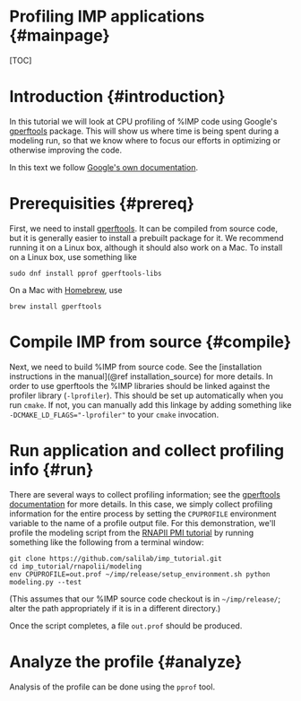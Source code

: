 Profiling IMP applications {#mainpage}
==========================

[TOC]

# Introduction {#introduction}

In this tutorial we will look at CPU profiling of %IMP code using
Google's [gperftools](https://github.com/gperftools/gperftools) package.
This will show us where time is being spent during a modeling run, so that
we know where to focus our efforts in optimizing or otherwise improving the
code.

In this text we follow
[Google's own documentation](https://htmlpreview.github.io/?https://github.com/gperftools/gperftools/blob/master/docs/cpuprofile.html).

# Prerequisities {#prereq}

First, we need to install
[gperftools](https://github.com/gperftools/gperftools). It can be compiled
from source code, but it is generally easier to install a prebuilt package
for it. We recommend running it on a Linux box, although it should also work
on a Mac. To install on a Linux box, use something like

    sudo dnf install pprof gperftools-libs

On a Mac with [Homebrew](https://brew.sh), use

    brew install gperftools

# Compile IMP from source {#compile}

Next, we need to build %IMP from source code. See the
[installation instructions in the manual](@ref installation_source) for
more details. In order to use gperftools the %IMP libraries should be linked
against the profiler library (`-lprofiler`). This should be set up automatically
when you run `cmake`. If not, you can manually add this linkage by adding
something like `-DCMAKE_LD_FLAGS="-lprofiler"` to your `cmake` invocation.

# Run application and collect profiling info {#run}

There are several ways to collect profiling information; see the
[gperftools documentation](https://htmlpreview.github.io/?https://github.com/gperftools/gperftools/blob/master/docs/cpuprofile.html)
for more details. In this case, we simply collect profiling information for
the entire process by setting the `CPUPROFILE` environment variable to the
name of a profile output file. For this demonstration, we'll profile the
modeling script from the [RNAPII PMI tutorial](https://integrativemodeling.org/tutorials/rnapolii_stalk/) by running something like the following from a
terminal window:

    git clone https://github.com/salilab/imp_tutorial.git
    cd imp_tutorial/rnapolii/modeling
    env CPUPROFILE=out.prof ~/imp/release/setup_environment.sh python modeling.py --test

(This assumes that our %IMP source code checkout is in `~/imp/release/`; alter
the path appropriately if it is in a different directory.)

Once the script completes, a file `out.prof` should be produced.

# Analyze the profile {#analyze}

Analysis of the profile can be done using the `pprof` tool.
